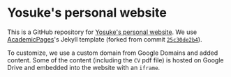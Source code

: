 # Yosuke's personal website

This is a GitHub repository for [Yosuke's personal website](https://yosuketanigawa.com/). We use [AcademicPages](https://academicpages.github.io/)'s Jekyll template (forked from commit [`25c30de2b4`](https://github.com/academicpages/academicpages.github.io/tree/25c30de2b4ce3e3f23559384699bb4b9865d6473)).

To customize, we use a custom domain from Google Domains and added content.
Some of the content (including the `CV` pdf file) is hosted on Google Drive and embedded into the website with an `iframe`.
